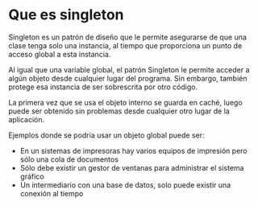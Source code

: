 # Que es singleton

Singleton es un patrón de diseño que le permite asegurarse de que una clase tenga solo una instancia, al tiempo que proporciona un punto de acceso global a esta instancia.

Al igual que una variable global, el patrón Singleton le permite acceder a algún objeto desde cualquier lugar del programa. Sin embargo, también protege esa instancia de ser sobrescrita por otro código.

La primera vez que se usa el objeto interno se guarda en caché, luego puede ser obtenido sin problemas desde cualquier otro lugar de la aplicación.

Ejemplos donde se podría usar un objeto global puede ser:

- En un sistemas de impresoras hay varios equipos de impresión pero sólo una cola de documentos
- Sólo debe existir un gestor de ventanas para administrar el sistema gráfico
- Un intermediario con una base de datos, solo puede existir una conexión al tiempo

